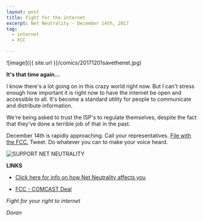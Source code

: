 ```yaml
---
layout: post
title: Fight for the internet
excerpt: Net Neutrality - December 14th, 2017
tag:
  - internet
  - FCC

---
```


![image]({{ site.url }}/comics/20171201savethenet.jpg)

**It's that time again...**

I know there's a lot going on in this crazy world right now. But I can't stress enough how important it is right now to have the internet be open and accessible to all. It's become a standard utility for people to communicate and distribute information.

We're being asked to trust the ISP's to regulate themselves, despite the fact that they've done a terrible job of that in the past.

December 14th is rapidly approaching. Call your representatives. [File with the FCC.](http://gofccyourself.com/) Tweet. Do whatever you can to make your voice heard.

![SUPPORT NET NEUTRALITY](https://www.vpnmentor.com/wp-content/uploads/2017/07/vpnMentor_Banner_BlackBlue.png)

**LINKS**
- [Click here for info on how Net Neutrality affects you][9f6ed1bb]

  [9f6ed1bb]: https://www.vpnmentor.com/blog/save-date-save-net-neutrality/ "www.vpnmentor.com"

- [FCC - COMCAST Deal](https://www.techhive.com/article/3239127/streaming-services/the-demise-of-net-neutrality-isnt-the-biggest-threat-to-cord-cutting.html)


*Fight for your right to internet*

*Doran*
